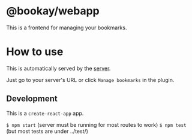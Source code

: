 # @bookay/webapp

This is a frontend for managing your bookmarks.

# How to use

This is automatically served by the [server](../server/README.md).

Just go to your server's URL or click `Manage bookmarks` in the plugin.

## Development

This is a `create-react-app` app.

`$ npm start` (server must be running for most routes to work)
`$ npm test` (but most tests are under ../test/)
